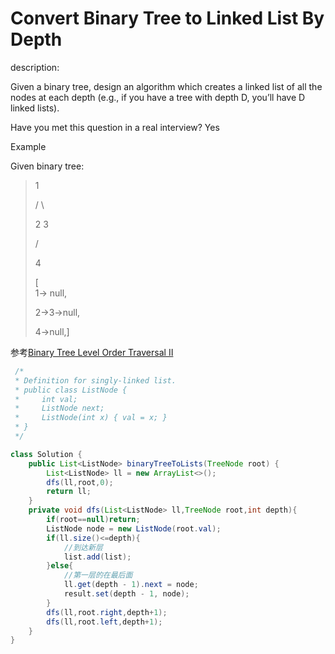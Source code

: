 # Convert Binary Tree to Linked List By Depth

description:

Given a binary tree, design an algorithm which creates a linked list of all the nodes at each depth \(e.g., if you have a tree with depth D, you’ll have D linked lists\).

Have you met this question in a real interview? Yes

Example

Given binary tree:

> 1
>
> /    \
>
> 2     3
>
> /
>
> 4
>
> \[  
> 1-&gt; null,
>
> 2-&gt;3-&gt;null,
>
> 4-&gt;null,\]

参考[Binary Tree Level Order Traversal II](/jiu-zhang-suan-fa/kuan-du-you-xian-sou-suo/binary-tree-level-order-traversal-ii.md)

```java
 /*
 * Definition for singly-linked list.
 * public class ListNode {
 *     int val;
 *     ListNode next;
 *     ListNode(int x) { val = x; }
 * }
 */

class Solution {
    public List<ListNode> binaryTreeToLists(TreeNode root) {
        List<ListNode> ll = new ArrayList<>();
        dfs(ll,root,0);
        return ll;
    }
    private void dfs(List<ListNode> ll,TreeNode root,int depth){
        if(root==null)return;
        ListNode node = new ListNode(root.val);
        if(ll.size()<=depth){
            //到达新层
            list.add(list);
        }else{
            //第一层的在最后面
            ll.get(depth - 1).next = node;
            result.set(depth - 1, node);
        }
        dfs(ll,root.right,depth+1);
        dfs(ll,root.left,depth+1);
    }
}
```



